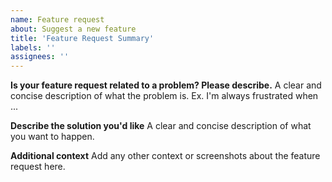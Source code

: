 ```yaml
---
name: Feature request
about: Suggest a new feature
title: 'Feature Request Summary'
labels: ''
assignees: ''
---
```


**Is your feature request related to a problem? Please describe.**
A clear and concise description of what the problem is. Ex. I'm always frustrated when ...

**Describe the solution you'd like**
A clear and concise description of what you want to happen.

**Additional context**
Add any other context or screenshots about the feature request here.